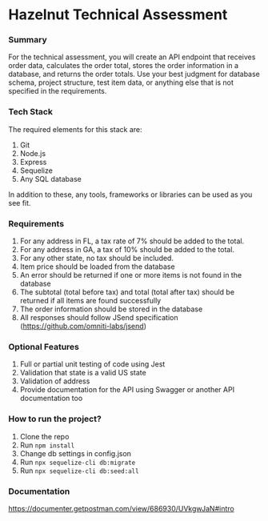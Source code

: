 # Hazelnut Technical Assessment

### Summary

For the technical assessment, you will create an API endpoint that receives order data, calculates the order total, stores the order information in a database, and returns the order totals. Use your best judgment for database schema, project structure, test item data, or anything else that is not specified in the requirements.

### Tech Stack

The required elements for this stack are:

1) Git
2) Node.js
3) Express
4) Sequelize
5) Any SQL database

In addition to these, any tools, frameworks or libraries can be used as you see fit.

### Requirements

1. For any address in FL, a tax rate of 7% should be added to the total.
2. For any address in GA, a tax of 10% should be added to the total.
3. For any other state, no tax should be included.
4. Item price should be loaded from the database
5. An error should be returned if one or more items is not found in the database
6. The subtotal (total before tax) and total (total after tax) should be returned if all items are found successfully
7. The order information should be stored in the database
8. All responses should follow JSend specification (https://github.com/omniti-labs/jsend)

### Optional Features

1. Full or partial unit testing of code using Jest
2. Validation that state is a valid US state
3. Validation of address
4. Provide documentation for the API using Swagger or another API documentation too

### How to run the project?

1. Clone the repo
2. Run `npm install`
3. Change db settings in config.json
4. Run `npx sequelize-cli db:migrate`
5. Run `npx sequelize-cli db:seed:all`

### Documentation

https://documenter.getpostman.com/view/686930/UVkgwJaN#intro
